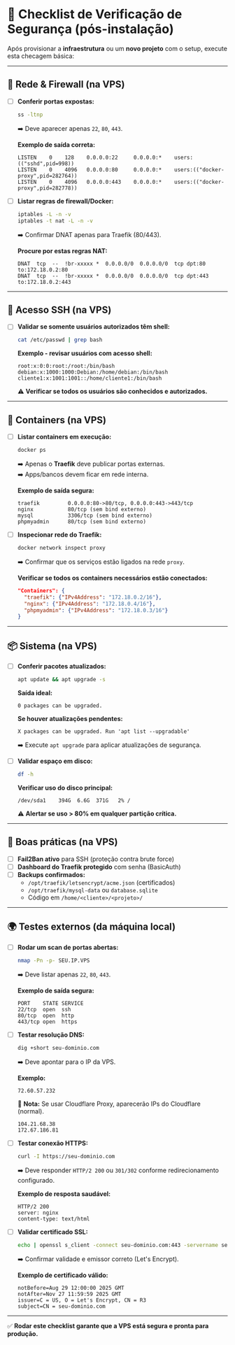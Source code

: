 # 🔐 Checklist de Verificação de Segurança (pós-instalação)

Após provisionar a **infraestrutura** ou um **novo projeto** com o setup, execute esta checagem básica:

---

## 🔎 Rede & Firewall (na VPS)

- [ ] **Conferir portas expostas:**
  ```bash
  ss -ltnp
  ```
  ➡️ Deve aparecer apenas `22`, `80`, `443`.
  
  **Exemplo de saída correta:**
  ```
  LISTEN    0    128    0.0.0.0:22     0.0.0.0:*    users:(("sshd",pid=998))
  LISTEN    0    4096   0.0.0.0:80     0.0.0.0:*    users:(("docker-proxy",pid=282764))
  LISTEN    0    4096   0.0.0.0:443    0.0.0.0:*    users:(("docker-proxy",pid=282778))
  ```

- [ ] **Listar regras de firewall/Docker:**
  ```bash
  iptables -L -n -v
  iptables -t nat -L -n -v
  ```
  ➡️ Confirmar DNAT apenas para Traefik (80/443).
  
  **Procure por estas regras NAT:**
  ```
  DNAT  tcp  --  !br-xxxxx *  0.0.0.0/0  0.0.0.0/0  tcp dpt:80 to:172.18.0.2:80
  DNAT  tcp  --  !br-xxxxx *  0.0.0.0/0  0.0.0.0/0  tcp dpt:443 to:172.18.0.2:443
  ```

---

## 🔑 Acesso SSH (na VPS)

- [ ] **Validar se somente usuários autorizados têm shell:**
  ```bash
  cat /etc/passwd | grep bash
  ```
  
  **Exemplo - revisar usuários com acesso shell:**
  ```
  root:x:0:0:root:/root:/bin/bash
  debian:x:1000:1000:Debian:/home/debian:/bin/bash
  cliente1:x:1001:1001::/home/cliente1:/bin/bash
  ```
  ⚠️ **Verificar se todos os usuários são conhecidos e autorizados.**

---

## 🐳 Containers (na VPS)

- [ ] **Listar containers em execução:**
  ```bash
  docker ps
  ```
  ➡️ Apenas o **Traefik** deve publicar portas externas.  
  ➡️ Apps/bancos devem ficar em rede interna.
  
  **Exemplo de saída segura:**
  ```
  traefik         0.0.0.0:80->80/tcp, 0.0.0.0:443->443/tcp
  nginx           80/tcp (sem bind externo)
  mysql           3306/tcp (sem bind externo)
  phpmyadmin      80/tcp (sem bind externo)
  ```

- [ ] **Inspecionar rede do Traefik:**
  ```bash
  docker network inspect proxy
  ```
  ➡️ Confirmar que os serviços estão ligados na rede `proxy`.
  
  **Verificar se todos os containers necessários estão conectados:**
  ```json
  "Containers": {
    "traefik": {"IPv4Address": "172.18.0.2/16"},
    "nginx": {"IPv4Address": "172.18.0.4/16"},
    "phpmyadmin": {"IPv4Address": "172.18.0.3/16"}
  }
  ```

---

## 📦 Sistema (na VPS)

- [ ] **Conferir pacotes atualizados:**
  ```bash
  apt update && apt upgrade -s
  ```
  
  **Saída ideal:**
  ```
  0 packages can be upgraded.
  ```
  
  **Se houver atualizações pendentes:**
  ```
  X packages can be upgraded. Run 'apt list --upgradable'
  ```
  ➡️ Execute `apt upgrade` para aplicar atualizações de segurança.

- [ ] **Validar espaço em disco:**
  ```bash
  df -h
  ```
  
  **Verificar uso do disco principal:**
  ```
  /dev/sda1    394G  6.6G  371G   2% /
  ```
  ⚠️ **Alertar se uso > 80% em qualquer partição crítica.**

---

## 🔐 Boas práticas (na VPS)

- [ ] **Fail2Ban ativo** para SSH (proteção contra brute force)
- [ ] **Dashboard do Traefik protegido** com senha (BasicAuth)
- [ ] **Backups confirmados:**
  - `/opt/traefik/letsencrypt/acme.json` (certificados)
  - `/opt/traefik/mysql-data` ou `database.sqlite`
  - Código em `/home/<cliente>/<projeto>/`

---

## 🌍 Testes externos (da máquina local)

- [ ] **Rodar um scan de portas abertas:**
  ```bash
  nmap -Pn -p- SEU.IP.VPS
  ```
  ➡️ Deve listar apenas `22`, `80`, `443`.
  
  **Exemplo de saída segura:**
  ```
  PORT    STATE SERVICE
  22/tcp  open  ssh
  80/tcp  open  http
  443/tcp open  https
  ```

- [ ] **Testar resolução DNS:**
  ```bash
  dig +short seu-dominio.com
  ```
  ➡️ Deve apontar para o IP da VPS.
  
  **Exemplo:**
  ```
  72.60.57.232
  ```
  
  📝 **Nota:** Se usar Cloudflare Proxy, aparecerão IPs do Cloudflare (normal).
  ```
  104.21.68.38
  172.67.186.81
  ```

- [ ] **Testar conexão HTTPS:**
  ```bash
  curl -I https://seu-dominio.com
  ```
  ➡️ Deve responder `HTTP/2 200` ou `301/302` conforme redirecionamento configurado.
  
  **Exemplo de resposta saudável:**
  ```
  HTTP/2 200
  server: nginx
  content-type: text/html
  ```

- [ ] **Validar certificado SSL:**
  ```bash
  echo | openssl s_client -connect seu-dominio.com:443 -servername seu-dominio.com | openssl x509 -noout -dates -issuer -subject
  ```
  ➡️ Confirmar validade e emissor correto (Let's Encrypt).
  
  **Exemplo de certificado válido:**
  ```
  notBefore=Aug 29 12:00:00 2025 GMT
  notAfter=Nov 27 11:59:59 2025 GMT
  issuer=C = US, O = Let's Encrypt, CN = R3
  subject=CN = seu-dominio.com
  ```

---

✅ **Rodar este checklist garante que a VPS está segura e pronta para produção.**